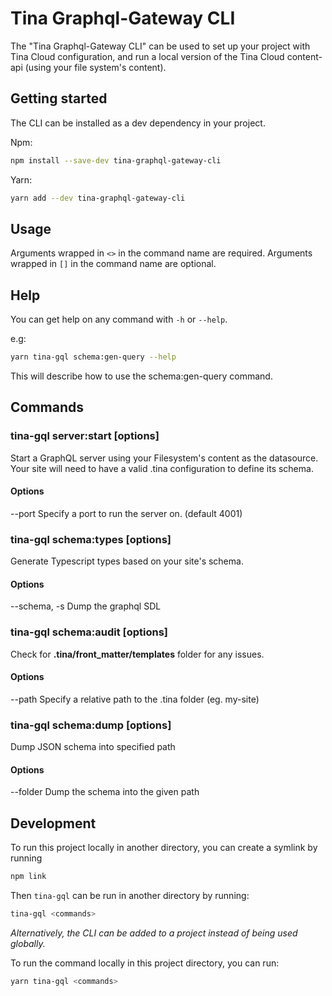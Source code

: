 # Tina Graphql-Gateway CLI

The "Tina Graphql-Gateway CLI" can be used to set up your project with Tina Cloud configuration, and run a local version of the Tina Cloud content-api (using your file system's content).

## Getting started

The CLI can be installed as a dev dependency in your project.

Npm:

```bash
npm install --save-dev tina-graphql-gateway-cli
```

Yarn:

```bash
yarn add --dev tina-graphql-gateway-cli
```

## Usage

Arguments wrapped in `<>` in the command name are required.
Arguments wrapped in `[]` in the command name are optional.

## Help

You can get help on any command with `-h` or `--help`.

e.g:

```bash
yarn tina-gql schema:gen-query --help
```

This will describe how to use the schema:gen-query command.

## Commands

### tina-gql server:start \[options\]

Start a GraphQL server using your Filesystem's content as the datasource. Your site will need to have a valid .tina configuration to define its schema.

#### Options

--port <port> Specify a port to run the server on. (default 4001)

### tina-gql schema:types \[options\]

Generate Typescript types based on your site's schema.

#### Options

--schema, -s Dump the graphql SDL

### tina-gql schema:audit \[options\]

Check for **.tina/front_matter/templates** folder for any issues.

#### Options

--path <tinaPath> Specify a relative path to the .tina folder (eg. my-site)

### tina-gql schema:dump \[options\]

Dump JSON schema into specified path

#### Options

--folder <folder> Dump the schema into the given path

## Development

To run this project locally in another directory, you can create a symlink by running

```bash
npm link
```

Then `tina-gql` can be run in another directory by running:

```bash
tina-gql <commands>
```

_Alternatively, the CLI can be added to a project instead of being used globally._

To run the command locally in this project directory, you can run:

```bash
yarn tina-gql <commands>
```
